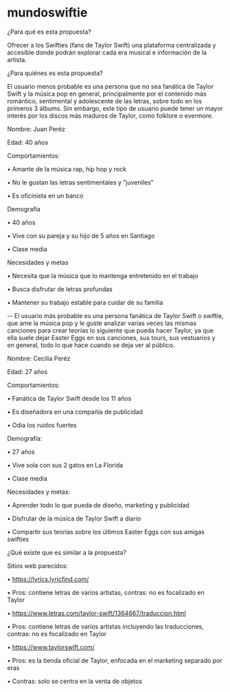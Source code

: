 # mundoswiftie

¿Para qué es esta propuesta? 

Ofrecer a los Swifties (fans de Taylor Swift) una plataforma centralizada y accesible donde podrán explorar cada era musical e información de la artista.

¿Para quiénes es esta propuesta? 

El usuario menos probable es una persona que no sea fanática de Taylor Swift y la música pop en general, principalmente por el contenido más romántico, sentimental y adolescente de las letras, sobre todo en los primeros 3 álbums. Sin embargo, este tipo de usuario puede tener un mayor interés por los discos más maduros de Taylor, como folklore o evermore.

Nombre: Juan Peréz

Edad: 40 años

Comportamientos:

•⁠  ⁠Amante de la música rap, hip hop y rock

•⁠  ⁠No le gustan las letras sentimentales y "juveniles"

•⁠  ⁠Es oficinista en un banco

Demografía

•⁠  ⁠40 años

•⁠  ⁠Vive con su pareja y su hijo de 5 años en Santiago

•⁠  ⁠Clase media


Necesidades y metas

•⁠  ⁠Necesita que la música que lo mantenga entretenido en el trabajo

•⁠  ⁠Busca disfrutar de letras profundas

•⁠  ⁠Mantener su trabajo estable para cuidar de su familia


--
El usuario más probable es una persona fanática de Taylor Swift o swiftie, que ame la música pop y le guste analizar varias veces las mismas canciones para crear teorías lo siguiente que pueda hacer Taylor, ya que ella suele dejar Easter Eggs en sus canciones, sus tours, sus vestuarios y en general, todo lo que hace cuando se deja ver al público.


Nombre: Cecilia Peréz

Edad: 27 años


Comportamientos:

•⁠  ⁠Fanática de Taylor Swift desde los 11 años

•⁠  ⁠Es diseñadora en una compañía de publicidad

•⁠  ⁠Odia los ruidos fuertes


Demografía:

•⁠  ⁠27 años

•⁠  ⁠Vive sola con sus 2 gatos en La Florida

•⁠  ⁠Clase media


Necesidades y metas:

•⁠  ⁠Aprender todo lo que pueda de diseño, marketing y publicidad

•⁠  ⁠Disfrutar de la música de Taylor Swift a diario

•⁠  ⁠Compartir sus teorías sobre los últimos Easter Eggs con sus amigas swifties


¿Qué existe que es similar a la propuesta? 


Sitios web parecidos:

•⁠  ⁠https://lyrics.lyricfind.com/

•⁠  ⁠Pros: contiene letras de varios artistas, contras: no es focalizado en Taylor


•⁠  ⁠https://www.letras.com/taylor-swift/1364667/traduccion.html

•⁠  ⁠Pros: contiene letras de varios artistas incluyendo las traducciones, contras: no es focalizado en Taylor


•⁠  ⁠https://www.taylorswift.com/

•⁠  ⁠Pros: es la tienda oficial de Taylor, enfocada en el marketing separado por eras

•⁠  ⁠Contras: solo se centra en la venta de objetos


